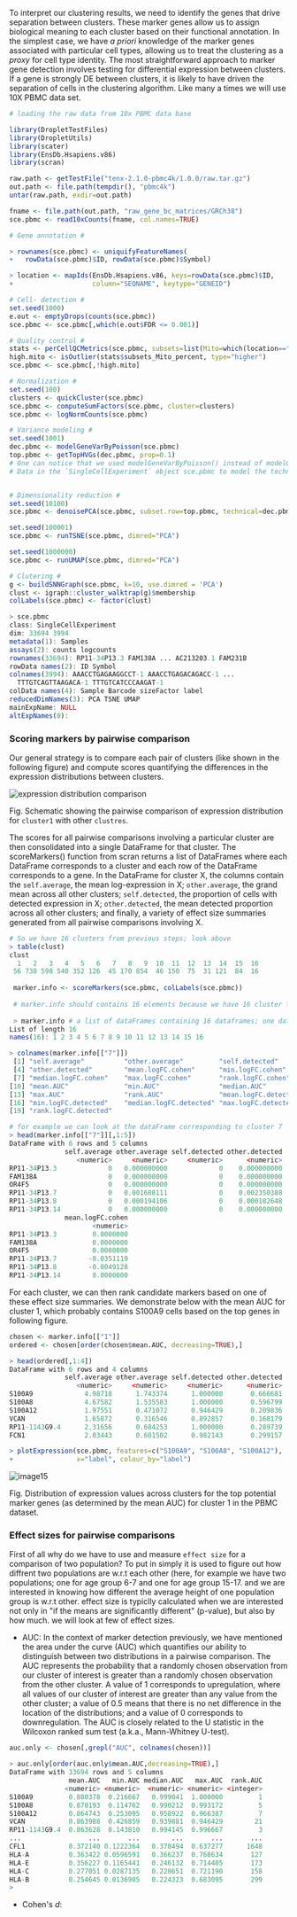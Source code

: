 To interpret our clustering results, we need to identify the genes that drive separation between clusters. These marker genes allow us to assign biological meaning to each cluster based on their functional annotation. In the simplest case, we have _a priori_ knowledge of the marker genes associated with particular cell types, allowing us to treat the clustering as a _proxy_ for cell type identity. The most straightforward approach to marker gene detection involves testing for differential expression between clusters. If a gene is strongly DE between clusters, it is likely to have driven the separation of cells in the clustering algorithm. Like many a times we will use 10X PBMC data set. 

```r
# loading the raw data from 10x PBMC data base 

library(DropletTestFiles)
library(DropletUtils)
library(scater)
library(EnsDb.Hsapiens.v86)
library(scran)

raw.path <- getTestFile("tenx-2.1.0-pbmc4k/1.0.0/raw.tar.gz")
out.path <- file.path(tempdir(), "pbmc4k")
untar(raw.path, exdir=out.path)

fname <- file.path(out.path, "raw_gene_bc_matrices/GRCh38")
sce.pbmc <- read10xCounts(fname, col.names=TRUE)

# Gene annotation #

> rownames(sce.pbmc) <- uniquifyFeatureNames(
+   rowData(sce.pbmc)$ID, rowData(sce.pbmc)$Symbol)

> location <- mapIds(EnsDb.Hsapiens.v86, keys=rowData(sce.pbmc)$ID, 
+                    column="SEQNAME", keytype="GENEID")

# Cell- detection #
set.seed(1000)
e.out <- emptyDrops(counts(sce.pbmc))
sce.pbmc <- sce.pbmc[,which(e.out$FDR <= 0.001)]

# Quality control #
stats <- perCellQCMetrics(sce.pbmc, subsets=list(Mito=which(location=="MT")))
high.mito <- isOutlier(stats$subsets_Mito_percent, type="higher")
sce.pbmc <- sce.pbmc[,!high.mito]

# Normalization #
set.seed(100)
clusters <- quickCluster(sce.pbmc)
sce.pbmc <- computeSumFactors(sce.pbmc, cluster=clusters)
sce.pbmc <- logNormCounts(sce.pbmc)

# Variance modeling #
set.seed(1001)
dec.pbmc <- modelGeneVarByPoisson(sce.pbmc)
top.pbmc <- getTopHVGs(dec.pbmc, prop=0.1)
# One can notice that we used modelGeneVarByPoisson() instead of modelGeneVarWithSpikes(), because we don't have ERCC (spike in)  
# Data in the `SingleCellExperiment` object sce.pbmc to model the technical component of variation.


# Dimensionality reduction #
set.seed(10100)
sce.pbmc <- denoisePCA(sce.pbmc, subset.row=top.pbmc, technical=dec.pbmc)

set.seed(100001)
sce.pbmc <- runTSNE(sce.pbmc, dimred="PCA")

set.seed(1000000)
sce.pbmc <- runUMAP(sce.pbmc, dimred="PCA")

# Clutering #
g <- buildSNNGraph(sce.pbmc, k=10, use.dimred = 'PCA')
clust <- igraph::cluster_walktrap(g)$membership
colLabels(sce.pbmc) <- factor(clust)
```

```r
> sce.pbmc
class: SingleCellExperiment 
dim: 33694 3994 
metadata(1): Samples
assays(2): counts logcounts
rownames(33694): RP11-34P13.3 FAM138A ... AC213203.1 FAM231B
rowData names(2): ID Symbol
colnames(3994): AAACCTGAGAAGGCCT-1 AAACCTGAGACAGACC-1 ...
  TTTGTCAGTTAAGACA-1 TTTGTCATCCCAAGAT-1
colData names(4): Sample Barcode sizeFactor label
reducedDimNames(3): PCA TSNE UMAP
mainExpName: NULL
altExpNames(0):
```

### Scoring markers by pairwise comparison

Our general strategy is to compare each pair of clusters (like shown in the following figure) and compute scores quantifying the differences in the expression distributions between clusters. 

![expression distribution comparison](https://user-images.githubusercontent.com/85447250/212570300-9e777688-69af-4c17-a95a-7469207e959b.jpg)

Fig. Schematic showing the pairwise comparison of expression distribution for `cluster1` with other `clustres`. 

The scores for all pairwise comparisons involving a particular cluster are then consolidated into a single DataFrame for that cluster. The scoreMarkers() function from scran returns a list of DataFrames where each DataFrame corresponds to a cluster and each row of the DataFrame corresponds to a gene. In the DataFrame for cluster X, the columns contain the `self.average`, the mean log-expression in X; `other.average`, the grand mean across all other clusters; `self.detected`, the proportion of cells with detected expression in X; `other.detected`, the mean detected proportion across all other clusters; and finally, a variety of effect size summaries generated from all pairwise comparisons involving X.

```r
# So we have 16 clusters from previous steps; look above
> table(clust)
clust
  1   2   3   4   5   6   7   8   9  10  11  12  13  14  15  16 
 56 730 598 540 352 126  45 170 854  46 150  75  31 121  84  16
 
 marker.info <- scoreMarkers(sce.pbmc, colLabels(sce.pbmc))
 
 # marker.info should contains 16 elements because we have 16 cluster to begin with (table(clust))
 
 > marker.info # a list of dataFrames containing 16 dataframes; one dataFrame for each pairwise comparison. 
List of length 16 
names(16): 1 2 3 4 5 6 7 8 9 10 11 12 13 14 15 16

> colnames(marker.info[["7"]])
 [1] "self.average"          "other.average"         "self.detected"        
 [4] "other.detected"        "mean.logFC.cohen"      "min.logFC.cohen"      
 [7] "median.logFC.cohen"    "max.logFC.cohen"       "rank.logFC.cohen"     
[10] "mean.AUC"              "min.AUC"               "median.AUC"           
[13] "max.AUC"               "rank.AUC"              "mean.logFC.detected"  
[16] "min.logFC.detected"    "median.logFC.detected" "max.logFC.detected"   
[19] "rank.logFC.detected"

# for example we can look at the dataFrame corresponding to cluster 7
> head(marker.info[["7"]][,1:5])
DataFrame with 6 rows and 5 columns
              self.average other.average self.detected other.detected
                 <numeric>     <numeric>     <numeric>      <numeric>
RP11-34P13.3             0   0.000000000             0    0.000000000
FAM138A                  0   0.000000000             0    0.000000000
OR4F5                    0   0.000000000             0    0.000000000
RP11-34P13.7             0   0.001680111             0    0.002350388
RP11-34P13.8             0   0.000194106             0    0.000182648
RP11-34P13.14            0   0.000000000             0    0.000000000
              mean.logFC.cohen
                     <numeric>
RP11-34P13.3         0.0000000
FAM138A              0.0000000
OR4F5                0.0000000
RP11-34P13.7        -0.0351119
RP11-34P13.8        -0.0049128
RP11-34P13.14        0.0000000
```
For each cluster, we can then rank candidate markers based on one of these effect size summaries. We demonstrate below with the mean AUC for cluster 1, which probably contains S100A9 cells based on the top genes in following figure. 

```r
chosen <- marker.info[["1"]]
ordered <- chosen[order(chosen$mean.AUC, decreasing=TRUE),]

> head(ordered[,1:4])
DataFrame with 6 rows and 4 columns
              self.average other.average self.detected other.detected
                 <numeric>     <numeric>     <numeric>      <numeric>
S100A9             4.98718      1.743374      1.000000       0.666681
S100A8             4.67582      1.535583      1.000000       0.596799
S100A12            1.97551      0.471072      0.946429       0.209836
VCAN               1.65872      0.316546      0.892857       0.168179
RP11-1143G9.4      2.31656      0.684253      1.000000       0.289739
FCN1               2.03443      0.601502      0.982143       0.299157

> plotExpression(sce.pbmc, features=c("S100A9", "S100A8", "S100A12"), 
+                x="label", colour_by="label")
```

![image15](https://user-images.githubusercontent.com/85447250/212573129-b207966c-72a4-41cb-b16a-6c16510f0841.png)

Fig. Distribution of expression values across clusters for the top potential marker genes (as determined by the mean AUC) for cluster 1 in the PBMC dataset.

### Effect sizes for pairwise comparisons

First of all why do we have to use and measure `effect size` for a comparison of two population? To put in simply it is used to figure out how diffrent two populations are w.r.t each other (here, for example we have two populations; one for age group 6-7 and one for age group 15-17. and we are interested in knowing how different the average height of one population group is w.r.t other. effect size is typiclly calculated when we are interested not only in "if the means are significantly different" (p-value), but also by how much. we will look at few of effect sizes.  

+ AUC: In the context of marker detection previously, we have mentioned the area under the curve (AUC) which quantifies our ability to distinguish between two distributions in a pairwise comparison. The AUC represents the probability that a randomly chosen observation from our cluster of interest is greater than a randomly chosen observation from the other cluster. A value of 1 corresponds to upregulation, where all values of our cluster of interest are greater than any value from the other cluster; a value of 0.5 means that there is no net difference in the location of the distributions; and a value of 0 corresponds to downregulation. The AUC is closely related to the U statistic in the Wilcoxon ranked sum test (a.k.a., Mann-Whitney U-test).

```r
auc.only <- chosen[,grepl("AUC", colnames(chosen))]

> auc.only[order(auc.only$mean.AUC,decreasing=TRUE),]
DataFrame with 33694 rows and 5 columns
               mean.AUC   min.AUC median.AUC   max.AUC  rank.AUC
              <numeric> <numeric>  <numeric> <numeric> <integer>
S100A9         0.880378  0.216667   0.999041  1.000000         1
S100A8         0.870193  0.114762   0.990212  0.993172         5
S100A12        0.864743  0.253095   0.958922  0.966387         7
VCAN           0.863988  0.426859   0.939881  0.946429        21
RP11-1143G9.4  0.863628  0.143810   0.994145  0.996667         3
...                 ...       ...        ...       ...       ...
CFL1           0.372140 0.1222364   0.378494  0.637277      1648
HLA-A          0.363422 0.0596591   0.366237  0.768634       127
HLA-E          0.356227 0.1165441   0.246132  0.714405       173
HLA-C          0.277051 0.0287135   0.228651  0.721190       158
HLA-B          0.254645 0.0136905   0.224323  0.683095       299
>
```

+ Cohen's _d_: 




















